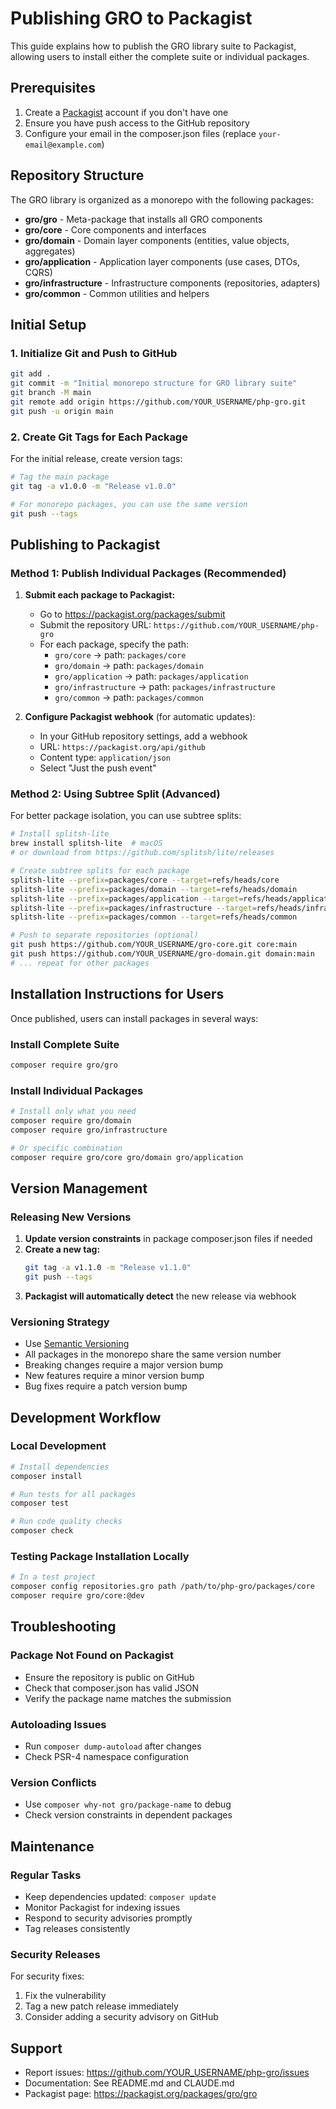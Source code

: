 # Publishing GRO to Packagist

This guide explains how to publish the GRO library suite to Packagist, allowing users to install either the complete suite or individual packages.

## Prerequisites

1. Create a [Packagist](https://packagist.org) account if you don't have one
2. Ensure you have push access to the GitHub repository
3. Configure your email in the composer.json files (replace `your-email@example.com`)

## Repository Structure

The GRO library is organized as a monorepo with the following packages:

- **gro/gro** - Meta-package that installs all GRO components
- **gro/core** - Core components and interfaces
- **gro/domain** - Domain layer components (entities, value objects, aggregates)
- **gro/application** - Application layer components (use cases, DTOs, CQRS)
- **gro/infrastructure** - Infrastructure components (repositories, adapters)
- **gro/common** - Common utilities and helpers

## Initial Setup

### 1. Initialize Git and Push to GitHub

```bash
git add .
git commit -m "Initial monorepo structure for GRO library suite"
git branch -M main
git remote add origin https://github.com/YOUR_USERNAME/php-gro.git
git push -u origin main
```

### 2. Create Git Tags for Each Package

For the initial release, create version tags:

```bash
# Tag the main package
git tag -a v1.0.0 -m "Release v1.0.0"

# For monorepo packages, you can use the same version
git push --tags
```

## Publishing to Packagist

### Method 1: Publish Individual Packages (Recommended)

1. **Submit each package to Packagist:**
   - Go to https://packagist.org/packages/submit
   - Submit the repository URL: `https://github.com/YOUR_USERNAME/php-gro`
   - For each package, specify the path:
     - `gro/core` → path: `packages/core`
     - `gro/domain` → path: `packages/domain`
     - `gro/application` → path: `packages/application`
     - `gro/infrastructure` → path: `packages/infrastructure`
     - `gro/common` → path: `packages/common`

2. **Configure Packagist webhook** (for automatic updates):
   - In your GitHub repository settings, add a webhook
   - URL: `https://packagist.org/api/github`
   - Content type: `application/json`
   - Select "Just the push event"

### Method 2: Using Subtree Split (Advanced)

For better package isolation, you can use subtree splits:

```bash
# Install splitsh-lite
brew install splitsh-lite  # macOS
# or download from https://github.com/splitsh/lite/releases

# Create subtree splits for each package
splitsh-lite --prefix=packages/core --target=refs/heads/core
splitsh-lite --prefix=packages/domain --target=refs/heads/domain
splitsh-lite --prefix=packages/application --target=refs/heads/application
splitsh-lite --prefix=packages/infrastructure --target=refs/heads/infrastructure
splitsh-lite --prefix=packages/common --target=refs/heads/common

# Push to separate repositories (optional)
git push https://github.com/YOUR_USERNAME/gro-core.git core:main
git push https://github.com/YOUR_USERNAME/gro-domain.git domain:main
# ... repeat for other packages
```

## Installation Instructions for Users

Once published, users can install packages in several ways:

### Install Complete Suite
```bash
composer require gro/gro
```

### Install Individual Packages
```bash
# Install only what you need
composer require gro/domain
composer require gro/infrastructure

# Or specific combination
composer require gro/core gro/domain gro/application
```

## Version Management

### Releasing New Versions

1. **Update version constraints** in package composer.json files if needed
2. **Create a new tag:**
   ```bash
   git tag -a v1.1.0 -m "Release v1.1.0"
   git push --tags
   ```
3. **Packagist will automatically detect** the new release via webhook

### Versioning Strategy

- Use [Semantic Versioning](https://semver.org/)
- All packages in the monorepo share the same version number
- Breaking changes require a major version bump
- New features require a minor version bump
- Bug fixes require a patch version bump

## Development Workflow

### Local Development
```bash
# Install dependencies
composer install

# Run tests for all packages
composer test

# Run code quality checks
composer check
```

### Testing Package Installation Locally
```bash
# In a test project
composer config repositories.gro path /path/to/php-gro/packages/core
composer require gro/core:@dev
```

## Troubleshooting

### Package Not Found on Packagist
- Ensure the repository is public on GitHub
- Check that composer.json has valid JSON
- Verify the package name matches the submission

### Autoloading Issues
- Run `composer dump-autoload` after changes
- Check PSR-4 namespace configuration

### Version Conflicts
- Use `composer why-not gro/package-name` to debug
- Check version constraints in dependent packages

## Maintenance

### Regular Tasks
- Keep dependencies updated: `composer update`
- Monitor Packagist for indexing issues
- Respond to security advisories promptly
- Tag releases consistently

### Security Releases
For security fixes:
1. Fix the vulnerability
2. Tag a new patch release immediately
3. Consider adding a security advisory on GitHub

## Support

- Report issues: https://github.com/YOUR_USERNAME/php-gro/issues
- Documentation: See README.md and CLAUDE.md
- Packagist page: https://packagist.org/packages/gro/gro